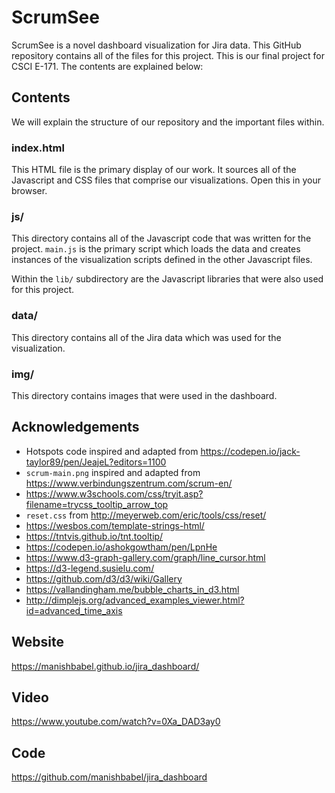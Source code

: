 # ScrumSee

ScrumSee is a novel dashboard visualization for Jira data.  This GitHub repository contains all of 
the files for this project. This is our final project for CSCI E-171. The contents are explained 
below:

## Contents

We will explain the structure of our repository and the important files within.

### index.html

This HTML file is the primary display of our work.  It sources all of the Javascript and CSS files that comprise our 
visualizations. Open this in your browser.


### js/

This directory contains all of the Javascript code that was written for the project. `main.js`
is the primary script which loads the data and creates instances of the visualization scripts 
defined in the other Javascript files.

Within the `lib/` subdirectory are the Javascript libraries that were also used for this project. 

### data/

This directory contains all of the Jira data which was used for the visualization.

### img/

This directory contains images that were used in the dashboard.
 
## Acknowledgements

* Hotspots code inspired and adapted from https://codepen.io/jack-taylor89/pen/JeajeL?editors=1100
* `scrum-main.png` inspired and adapted from https://www.verbindungszentrum.com/scrum-en/
* https://www.w3schools.com/css/tryit.asp?filename=trycss_tooltip_arrow_top
* `reset.css` from http://meyerweb.com/eric/tools/css/reset/
* https://wesbos.com/template-strings-html/ 
* https://tntvis.github.io/tnt.tooltip/
* https://codepen.io/ashokgowtham/pen/LpnHe 
* https://www.d3-graph-gallery.com/graph/line_cursor.html
* https://d3-legend.susielu.com/
* https://github.com/d3/d3/wiki/Gallery
* https://vallandingham.me/bubble_charts_in_d3.html
* http://dimplejs.org/advanced_examples_viewer.html?id=advanced_time_axis

## Website
https://manishbabel.github.io/jira_dashboard/

## Video
https://www.youtube.com/watch?v=0Xa_DAD3ay0

## Code
https://github.com/manishbabel/jira_dashboard